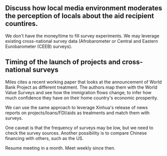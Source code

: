 ## Discuss how local media environment moderates the perception of locals about the aid recipient countires.

We don't have the money/time to fill survey experiments. We may leverage existing cross-national survey data (Afrobarometer or Central and Eastern Eurobarometer (CEEB) surveys).

## Timing of the launch of projects and cross-national surveys

Miles cites a recent working paper that looks at the announcement of World Bank Project as different treatment. The authors map them with the World Value Surveys and see how the immigration flows change, to infer how much confidence they have on their home country's economic prosperity. 

We can use the same approach to leverage Xinhua's release of news reports on projects/loans/FDI/aids as treatments and match them with surveys. 

One caveat is that the frequency of surveys may be low, but we need to check the survey sources.
Another possibility is to compare Chinese financing with others, such as the US. 


Resume meeting in a month. Meet weekly since then.
